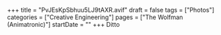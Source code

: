 +++
title = "PvJEsKpSbhuu5LJ9tAXR.avif"
draft = false
tags = ["Photos"]
categories = ["Creative Engineering"]
pages = ["The Wolfman (Animatronic)"]
startDate = ""
+++
Ditto
